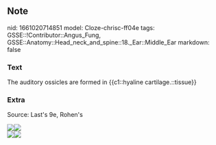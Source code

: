 ## Note
nid: 1661020714851
model: Cloze-chrisc-ff04e
tags: GSSE::!Contributor::Angus_Fung, GSSE::Anatomy::Head_neck_and_spine::18._Ear::Middle_Ear
markdown: false

### Text
The auditory ossicles are formed in {{c1::hyaline cartilage.::tissue}}

### Extra
Source: Last's 9e, Rohen's
<div><img src=
"paste-954b58fdee62f3b9eb706f23b1af7d7d336c63e6.jpg"><img src= 
"paste-7c8c44b80db1c2fd7539ad4e943da839ff9d1e0c.jpg"></div>
<div>
  <div><img src=
  "paste-d1ba0931b66c1bf2909a26fdd2931968c3500313.jpg"><img src= 
  "paste-95819e2de4cdf421cab98a9cdd583537d6847489.jpg"></div>
</div>
